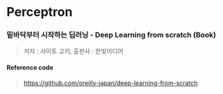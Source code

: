 # Perceptron
### 밑바닥부터 시작하는 딥러닝 - Deep Learning from scratch (Book)
> 저자 : 사이토 고키, 출판사 : 한빛미디어
#### Reference code
> https://github.com/oreilly-japan/deep-learning-from-scratch
